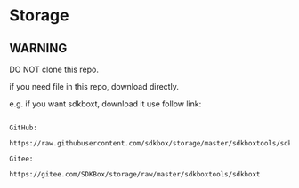 # Storage

## WARNING

DO NOT clone this repo.

if you need file in this repo, download directly. 

e.g. if you want sdkboxt, download it use follow link:

```

GitHub:

https://raw.githubusercontent.com/sdkbox/storage/master/sdkboxtools/sdkboxt

Gitee:

https://gitee.com/SDKBox/storage/raw/master/sdkboxtools/sdkboxt

```
